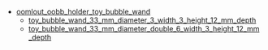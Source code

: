 * [oomlout_oobb_holder_toy_bubble_wand](oomlout_oobb_holder_toy_bubble_wand)
  * [toy_bubble_wand_33_mm_diameter_3_width_3_height_12_mm_depth](oomlout_oobb_holder_toy_bubble_wand/toy_bubble_wand_33_mm_diameter_3_width_3_height_12_mm_depth)
  * [toy_bubble_wand_33_mm_diameter_double_6_width_3_height_12_mm_depth](oomlout_oobb_holder_toy_bubble_wand/toy_bubble_wand_33_mm_diameter_double_6_width_3_height_12_mm_depth)
